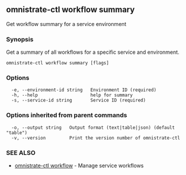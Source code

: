 ## omnistrate-ctl workflow summary

Get workflow summary for a service environment

### Synopsis

Get a summary of all workflows for a specific service and environment.

```
omnistrate-ctl workflow summary [flags]
```

### Options

```
  -e, --environment-id string   Environment ID (required)
  -h, --help                    help for summary
  -s, --service-id string       Service ID (required)
```

### Options inherited from parent commands

```
  -o, --output string   Output format (text|table|json) (default "table")
  -v, --version         Print the version number of omnistrate-ctl
```

### SEE ALSO

* [omnistrate-ctl workflow](omnistrate-ctl_workflow.md)	 - Manage service workflows

